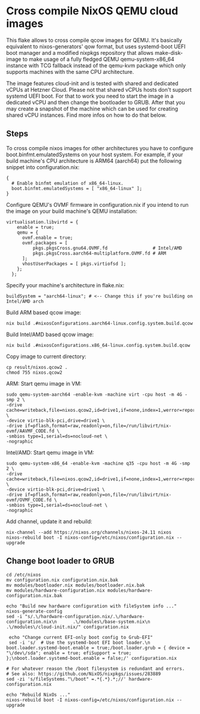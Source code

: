 # Cross compile NixOS QEMU cloud images

This flake allows to cross compile qcow images for QEMU. It's basically equivalent to nixos-generators' qow format,
but uses systemd-boot UEFI boot manager and a modified nixpkgs repository that allows make-disk-image to make usage of a fully fledged
QEMU qemu-system-x86_64 instance with TCG fallback instead of the qemu-kvm package which only supports machines with the same CPU architecture.

The image features cloud-init and is tested with shared and dedicated vCPUs at Hetzner Cloud. Please not that shared vCPUs hosts don't support systemd UEFI boot. For that to work you need to start the image in a dedicated vCPU and then change the bootloader to GRUB. After that you may create a snapshot of the machine which can be used for creating shared vCPU instances. Find more infos on how to do that below.


## Steps

To cross compile nixos images for other architectures you have to configure boot.binfmt.emulatedSystems on your host system. For example, if your build machine's CPU architecture is ARM64 (aarch64) put the following snippet into configuration.nix:
```
{
  # Enable binfmt emulation of x86_64-linux.
  boot.binfmt.emulatedSystems = [ "x86_64-linux" ];
}
``` 

Configure QEMU's OVMF firmware in configuration.nix if you intend to run the image on your build machine's QEMU installation:
```
virtualisation.libvirtd = {
    enable = true;
    qemu = {
      ovmf.enable = true;
      ovmf.packages = [
          pkgs.pkgsCross.gnu64.OVMF.fd                 # Intel/AMD
          pkgs.pkgsCross.aarch64-multiplatform.OVMF.fd # ARM
      ];
      vhostUserPackages = [ pkgs.virtiofsd ];
    };
  };
```

Specify your machine's architecture in flake.nix:
```
buildSystem = "aarch64-linux"; # <-- Change this if you're building on Intel/AMD arch
```

Build ARM based qcow image:
```
nix build .#nixosConfigurations.aarch64-linux.config.system.build.qcow
```

Build Intel/AMD based qcow image:
```
nix build .#nixosConfigurations.x86_64-linux.config.system.build.qcow
```

Copy image to current directory:
```
cp result/nixos.qcow2 .
chmod 755 nixos.qcow2
```

ARM: Start qemu image in VM:
```
sudo qemu-system-aarch64 -enable-kvm -machine virt -cpu host -m 4G -smp 2 \
-drive cache=writeback,file=nixos.qcow2,id=drive1,if=none,index=1,werror=report \
-device virtio-blk-pci,drive=drive1 \
-drive if=pflash,format=raw,readonly=on,file=/run/libvirt/nix-ovmf/AAVMF_CODE.fd \
-smbios type=1,serial=ds=nocloud-net \
-nographic
```

Intel/AMD: Start qemu image in VM:
```
sudo qemu-system-x86_64 -enable-kvm -machine q35 -cpu host -m 4G -smp 2 \
-drive cache=writeback,file=nixos.qcow2,id=drive1,if=none,index=1,werror=report \
-device virtio-blk-pci,drive=drive1 \
-drive if=pflash,format=raw,readonly=on,file=/run/libvirt/nix-ovmf/OVMF_CODE.fd \
-smbios type=1,serial=ds=nocloud-net \
-nographic
```


Add channel, update it and rebuild:
```
nix-channel --add https://nixos.org/channels/nixos-24.11 nixos
nixos-rebuild boot -I nixos-config=/etc/nixos/configuration.nix --upgrade
```



## Change boot loader to GRUB
```
cd /etc/nixos
mv configuration.nix configuration.nix.bak
mv modules/bootloader.nix modules/bootloader.nix.bak
mv modules/hardware-configuration.nix modules/hardware-configuration.nix.bak

echo "Build new hardware configuration with fileSystem info ..."
nixos-generate-config
sed -i "s/.\/hardware-configuration.nix/.\/hardware-configuration.nix\n      .\/modules\/base-system.nix\n     .\/modules\/cloud-init.nix/" configuration.nix
    
 echo "Change current EFI-only boot config to Grub-EFI"
 sed -i 's/  # Use the systemd-boot EFI boot loader.\n  boot.loader.systemd-boot.enable = true;/boot.loader.grub = { device = "\/dev\/sda"; enable = true; efiSupport = true; };\nboot.loader.systemd-boot.enable = false;/' configuration.nix

# For whatever reason the /boot filesystem is redundant and errors.
# See also: https://github.com/NixOS/nixpkgs/issues/283889
sed -zi 's/fileSystems."\/boot" =.*{.*}.*;//' hardware-configuration.nix
               
echo "Rebuild NixOs ..."
nixos-rebuild boot -I nixos-config=/etc/nixos/configuration.nix --upgrade
```
